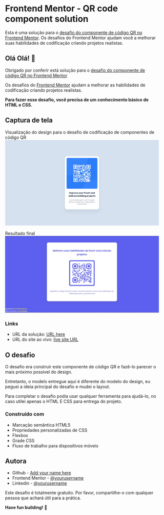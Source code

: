# Frontend Mentor - QR code component solution

Esta é uma solução para o [desafio do componente de código QR no Frontend Mentor](https://www.frontendmentor.io/challenges/qr-code-component-iux_sIO_H). Os desafios do Frontend Mentor ajudam você a melhorar suas habilidades de codificação criando projetos realistas.

## Olá Olá! 👋

Obrigado por conferir está solução para o [desafio do componente de código QR no Frontend Mentor](https://www.frontendmentor.io/challenges/qr-code-component-iux_sIO_H)

Os desafios do [Frontend Mentor](https://www.frontendmentor.io) ajudam a melhorar as habilidades de codificação criando projetos realistas.

**Para fazer esse desafio, você precisa de um conhecimento básico de HTML e CSS.**
## Captura de tela

Visualização do design para o desafio de codificação de componentes de código QR
![Visualização do design para o desafio de codificação de componentes de código QR](./design/desktop-design.jpg)

Resultado final
![Resultado final](./design/preview.jpeg)

### Links

- URL da solução: [URL here](https://your-solution-url.com)
- URL do site ao vivo: [live site URL](https://your-live-site-url.com)

## O desafio

O desafio era construir este componente de código QR e fazê-lo parecer o mais próximo possível do design.

Entretanto, o modelo entregue aqui é diferente do modelo do design, eu peguei a ideia principal do desafio e mudei o layout.

Para completar o desafio podia usar qualquer ferramenta para ajudá-lo, no caso utilei apenas o HTML E CSS para entrega do projeto.

### Construído com

- Marcação semântica HTML5
- Propriedades personalizadas de CSS
- Flexbox
- Grade CSS
- Fluxo de trabalho para dispositivos móveis

## Autora

- Github - [Add your name here](https://www.your-site.com)
- Frontend Mentor - [@yourusername](https://www.frontendmentor.io/profile/yourusername)
- Linkedin - [@yourusername](https://www.twitter.com/yourusername)

Este desafio é totalmente gratuito. Por favor, compartilhe-o com qualquer pessoa que achará útil para a prática.

**Have fun building!** 🚀